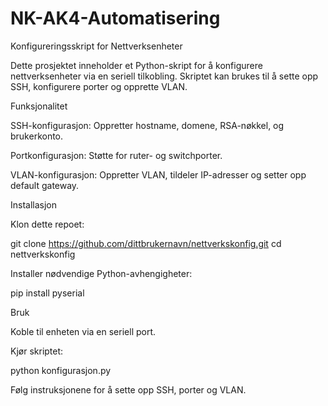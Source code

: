 # NK-AK4-Automatisering

Konfigureringsskript for Nettverksenheter

Dette prosjektet inneholder et Python-skript for å konfigurere nettverksenheter via en seriell tilkobling. Skriptet kan brukes til å sette opp SSH, konfigurere porter og opprette VLAN.

Funksjonalitet

SSH-konfigurasjon: Oppretter hostname, domene, RSA-nøkkel, og brukerkonto.

Portkonfigurasjon: Støtte for ruter- og switchporter.

VLAN-konfigurasjon: Oppretter VLAN, tildeler IP-adresser og setter opp default gateway.

Installasjon

Klon dette repoet:

git clone https://github.com/dittbrukernavn/nettverkskonfig.git
cd nettverkskonfig

Installer nødvendige Python-avhengigheter:

pip install pyserial

Bruk

Koble til enheten via en seriell port.

Kjør skriptet:

python konfigurasjon.py

Følg instruksjonene for å sette opp SSH, porter og VLAN.
